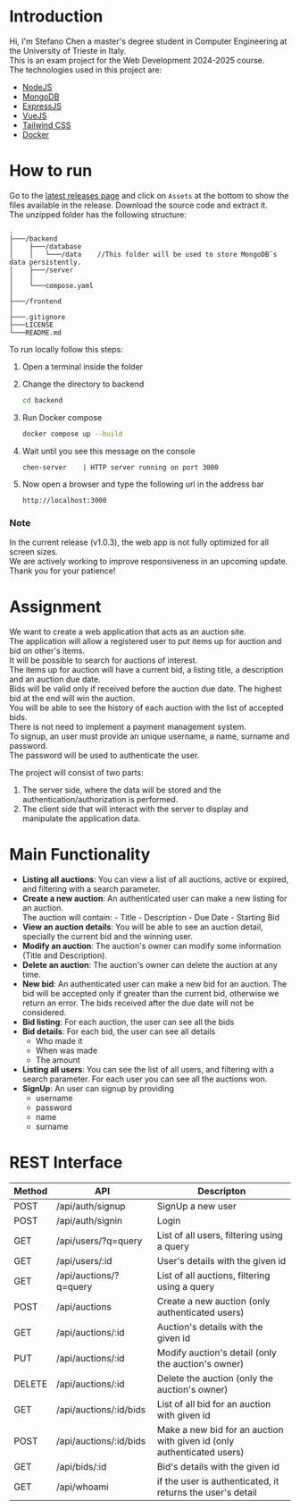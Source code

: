 # Introduction

Hi, I'm Stefano Chen a master's degree student in Computer Engineering at the University of Trieste in Italy.\
This is an exam project for the Web Development 2024-2025 course.\
The technologies used in this project are:

- [NodeJS](https://nodejs.org/en/about)
- [MongoDB](https://www.mongodb.com/)
- [ExpressJS](https://expressjs.com/)
- [VueJS](https://vuejs.org/)
- [Tailwind CSS](https://tailwindcss.com/)
- [Docker](https://www.docker.com/)

# How to run

Go to the [latest releases page](https://github.com/stefano-chen/NextBid/releases/latest) and click on `Assets` at the bottom to show the files available in the release.
Download the source code and extract it.\
The unzipped folder has the following structure:

```
.
├───/backend
│    ├───/database
│    │   └───/data    //This folder will be used to store MongoDB`s data persistently.
│    ├───/server
│    │
│    └───compose.yaml
│
├───/frontend
│
├───.gitignore
├───LICENSE
└───README.md
```

To run locally follow this steps:

1. Open a terminal inside the folder
2. Change the directory to backend

   ```bash
   cd backend
   ```

3. Run Docker compose

   ```bash
   docker compose up --build
   ```

4. Wait until you see this message on the console

   ```
   chen-server    | HTTP server running on port 3000
   ```

5. Now open a browser and type the following url in the address bar

   ```
   http://localhost:3000
   ```

### Note
In the current release (v1.0.3), the web app is not fully optimized for all screen sizes.\
We are actively working to improve responsiveness in an upcoming update. Thank you for your patience!

# Assignment

We want to create a web application that acts as an auction site.\
The application will allow a registered user to put items up for auction and bid on other's
items.\
It will be possible to search for auctions of interest.\
The items up for auction will have a current bid, a listing title, a description and an auction due date.\
Bids will be valid only if received before the auction due date. The highest bid at the end will win the auction.\
You will be able to see the history of each auction with the list of accepted
bids.\
There is not need to implement a payment management system.\
To signup, an user must provide an unique username, a name, surname and password.\
The password will be used to authenticate the user.

The project will consist of two parts:

1. The server side, where the data will be stored and the
   authentication/authorization is performed.
2. The client side that will interact with the server to display and manipulate the application data.

# Main Functionality

- **Listing all auctions**: You can view a list of all auctions, active or expired, and filtering with a search parameter.
- **Create a new auction**: An authenticated user can make a new listing for an auction.\
  The auction will contain: - Title - Description - Due Date - Starting Bid
- **View an auction details**: You will be able to see an auction detail, specially the current bid and the winning user.
- **Modify an auction**: The auction's owner can modify some information (Title and Description).
- **Delete an auction**: The auction's owner can delete the auction at any time.
- **New bid**: An authenticated user can make a new bid for an auction. The bid will be accepted only if greater than the current bid, otherwise we return an error. The bids received after the due date will not be considered.
- **Bid listing**: For each auction, the user can see all the bids
- **Bid details**: For each bid, the user can see all details
    - Who made it
    - When was made
    - The amount
- **Listing all users**: You can see the list of all users, and filtering with a search parameter. For each user you can see all the auctions won.
- **SignUp**: An user can signup by providing
    - username
    - password
    - name
    - surname

# REST Interface

| Method | API                    | Descripton                                                             |
| ------ | ---------------------- | ---------------------------------------------------------------------- |
| POST   | /api/auth/signup       | SignUp a new user                                                      |
| POST   | /api/auth/signin       | Login                                                                  |
| GET    | /api/users/?q=query    | List of all users, filtering using a query                             |
| GET    | /api/users/:id         | User's details with the given id                                       |
| GET    | /api/auctions/?q=query | List of all auctions, filtering using a query                          |
| POST   | /api/auctions          | Create a new auction (only authenticated users)                        |
| GET    | /api/auctions/:id      | Auction's details with the given id                                    |
| PUT    | /api/auctions/:id      | Modify auction's detail (only the auction's owner)                     |
| DELETE | /api/auctions/:id      | Delete the auction (only the auction's owner)                          |
| GET    | /api/auctions/:id/bids | List of all bid for an auction with given id                           |
| POST   | /api/auctions/:id/bids | Make a new bid for an auction with given id (only authenticated users) |
| GET    | /api/bids/:id          | Bid's details with the given id                                        |
| GET    | /api/whoami            | if the user is authenticated, it returns the user's detail             |
